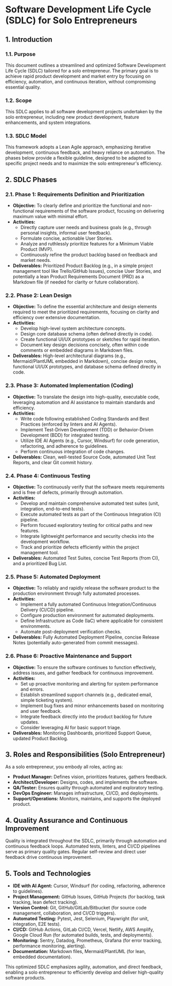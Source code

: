 # Software Development Life Cycle (SDLC) for Solo Entrepreneurs

## 1. Introduction

### 1.1. Purpose
This document outlines a streamlined and optimized Software Development Life Cycle (SDLC) tailored for a solo entrepreneur. The primary goal is to achieve rapid product development and market entry by focusing on efficiency, automation, and continuous iteration, without compromising essential quality.

### 1.2. Scope
This SDLC applies to all software development projects undertaken by the solo entrepreneur, including new product development, feature enhancements, and system integrations.

### 1.3. SDLC Model
This framework adopts a Lean Agile approach, emphasizing iterative development, continuous feedback, and heavy reliance on automation. The phases below provide a flexible guideline, designed to be adapted to specific project needs and to maximize the solo entrepreneur's efficiency.

## 2. SDLC Phases

### 2.1. Phase 1: Requirements Definition and Prioritization

*   **Objective:** To clearly define and prioritize the functional and non-functional requirements of the software product, focusing on delivering maximum value with minimal effort.
*   **Activities:**
    *   Directly capture user needs and business goals (e.g., through personal insights, informal user feedback).
    *   Formulate concise, actionable User Stories.
    *   Analyze and ruthlessly prioritize features for a Minimum Viable Product (MVP).
    *   Continuously refine the product backlog based on feedback and market needs.
*   **Deliverables:** Prioritized Product Backlog (e.g., in a simple project management tool like Trello/GitHub Issues), concise User Stories, and potentially a lean Product Requirements Document (PRD) as a Markdown file (if needed for clarity or future collaboration).

### 2.2. Phase 2: Lean Design

*   **Objective:** To define the essential architecture and design elements required to meet the prioritized requirements, focusing on clarity and efficiency over extensive documentation.
*   **Activities:**
    *   Develop high-level system architecture concepts.
    *   Design core database schema (often defined directly in code).
    *   Create functional UI/UX prototypes or sketches for rapid iteration.
    *   Document key design decisions concisely, often within code comments or embedded diagrams in Markdown files.
*   **Deliverables:** High-level architectural diagrams (e.g., Mermaid/PlantUML embedded in Markdown), concise design notes, functional UI/UX prototypes, and database schema defined directly in code.

### 2.3. Phase 3: Automated Implementation (Coding)

*   **Objective:** To translate the design into high-quality, executable code, leveraging automation and AI assistance to maintain standards and efficiency.
*   **Activities:**
    *   Write code following established Coding Standards and Best Practices (enforced by linters and AI Agents).
    *   Implement Test-Driven Development (TDD) or Behavior-Driven Development (BDD) for integrated testing.
    *   Utilize IDE AI Agents (e.g., Cursor, Windsurf) for code generation, refactoring, and adherence to guidelines.
    *   Perform continuous integration of code changes.
*   **Deliverables:** Clean, well-tested Source Code, automated Unit Test Reports, and clear Git commit history.

### 2.4. Phase 4: Continuous Testing

*   **Objective:** To continuously verify that the software meets requirements and is free of defects, primarily through automation.
*   **Activities:**
    *   Develop and maintain comprehensive automated test suites (unit, integration, end-to-end tests).
    *   Execute automated tests as part of the Continuous Integration (CI) pipeline.
    *   Perform focused exploratory testing for critical paths and new features.
    *   Integrate lightweight performance and security checks into the development workflow.
    *   Track and prioritize defects efficiently within the project management tool.
*   **Deliverables:** Automated Test Suites, concise Test Reports (from CI), and a prioritized Bug List.

### 2.5. Phase 5: Automated Deployment

*   **Objective:** To reliably and rapidly release the software product to the production environment through fully automated processes.
*   **Activities:**
    *   Implement a fully automated Continuous Integration/Continuous Delivery (CI/CD) pipeline.
    *   Configure production environment for automated deployments.
    *   Define Infrastructure as Code (IaC) where applicable for consistent environments.
    *   Automate post-deployment verification checks.
*   **Deliverables:** Fully Automated Deployment Pipeline, concise Release Notes (potentially auto-generated from commit messages).

### 2.6. Phase 6: Proactive Maintenance and Support

*   **Objective:** To ensure the software continues to function effectively, address issues, and gather feedback for continuous improvement.
*   **Activities:**
    *   Set up proactive monitoring and alerting for system performance and errors.
    *   Establish streamlined support channels (e.g., dedicated email, simple ticketing system).
    *   Implement bug fixes and minor enhancements based on monitoring and user feedback.
    *   Integrate feedback directly into the product backlog for future updates.
    *   Consider leveraging AI for basic support triage.
*   **Deliverables:** Monitoring Dashboards, prioritized Support Queue, updated Product Backlog.

## 3. Roles and Responsibilities (Solo Entrepreneur)

As a solo entrepreneur, you embody all roles, acting as:

*   **Product Manager:** Defines vision, prioritizes features, gathers feedback.
*   **Architect/Developer:** Designs, codes, and implements the software.
*   **QA/Tester:** Ensures quality through automated and exploratory testing.
*   **DevOps Engineer:** Manages infrastructure, CI/CD, and deployments.
*   **Support/Operations:** Monitors, maintains, and supports the deployed product.

## 4. Quality Assurance and Continuous Improvement

Quality is integrated throughout the SDLC, primarily through automation and continuous feedback loops. Automated tests, linters, and CI/CD pipelines serve as primary quality gates. Regular self-review and direct user feedback drive continuous improvement.

## 5. Tools and Technologies

*   **IDE with AI Agent:** Cursor, Windsurf (for coding, refactoring, adherence to guidelines).
*   **Project Management:** GitHub Issues, GitHub Projects (for backlog, task tracking, lean defect tracking).
*   **Version Control:** Git, GitHub/GitLab/Bitbucket (for source code management, collaboration, and CI/CD triggers).
*   **Automated Testing:** Pytest, Jest, Selenium, Playwright (for unit, integration, E2E tests).
*   **CI/CD:** GitHub Actions, GitLab CI/CD, Vercel, Netlify, AWS Amplify, Google Cloud Run (for automated builds, tests, and deployments).
*   **Monitoring:** Sentry, Datadog, Prometheus, Grafana (for error tracking, performance monitoring, alerting).
*   **Documentation:** Markdown files, Mermaid/PlantUML (for lean, embedded documentation).

This optimized SDLC emphasizes agility, automation, and direct feedback, enabling a solo entrepreneur to efficiently develop and deliver high-quality software products.


